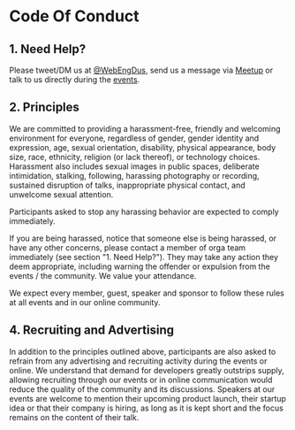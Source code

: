 # Code Of Conduct

## 1. Need Help?

Please tweet/DM us at [@WebEngDus](https://twitter.com/WebEngDus), send us a message via [Meetup](https://www.meetup.com/Web-Engineering-Duesseldorf/)  or talk to us directly during the [events](https://www.meetup.com/Web-Engineering-Duesseldorf/).

## 2. Principles

We are committed to providing a harassment-free, friendly and welcoming environment for everyone, regardless of gender, gender identity and expression, age, sexual orientation, disability, physical appearance, body size, race, ethnicity, religion (or lack thereof), or technology choices. Harassment also includes sexual images in public spaces, deliberate intimidation, stalking, following, harassing photography or recording, sustained disruption of talks, inappropriate physical contact, and unwelcome sexual attention.

Participants asked to stop any harassing behavior are expected to comply immediately.

If you are being harassed, notice that someone else is being harassed, or have any other concerns, please contact a member of orga team immediately (see section "1. Need Help?"). They may take any action they deem appropriate, including warning the offender or expulsion from the events / the community. We value your attendance.

We expect every member, guest, speaker and sponsor to follow these rules at all events and in our online community.

## 4. Recruiting and Advertising

In addition to the principles outlined above, participants are also asked to refrain from any advertising and recruiting activity during the events or online.
We understand that demand for developers greatly outstrips supply, allowing recruiting through our events or in online communication would reduce the quality of the community and its discussions.
Speakers at our events are welcome to mention their upcoming product launch, their startup idea or that their company is hiring, as long as it is kept short and the focus remains on the content of their talk.